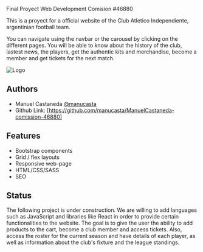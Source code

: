 
Final Proyect Web Development Comision #46880

This is a proyect for a official website of the Club Atletico Independiente, argentinian football team. 

You can navigate using the navbar or the carousel by clicking on the different pages. You will be able to know about the history of the club, lastest news, the players, get the authentic kits and merchandise, become a member and get tickets for the next match. 


![Logo](https://upload.wikimedia.org/wikipedia/commons/thumb/d/db/Escudo_del_Club_Atl%C3%A9tico_Independiente.svg/1200px-Escudo_del_Club_Atl%C3%A9tico_Independiente.svg.png)


## Authors

- Manuel Castaneda [@manucasta](https://github.com/manucasta/)
- Github Link: [https://github.com/manucasta/ManuelCastaneda-comission-46880]


## Features

- Bootstrap components
- Grid / flex layouts
- Responsive web-page
- HTML/CSS/SASS
- SEO


## Status

The following project is under construction. We are willing to add languages such as JavaScript and libraries like React in order to provide certain functionalities to the website. The goal is to give the user the ability to add products to the cart, become a club member and access tickets. Also, access the roster for the current season and have details of each player, as well as information about the club's fixture and the league standings.